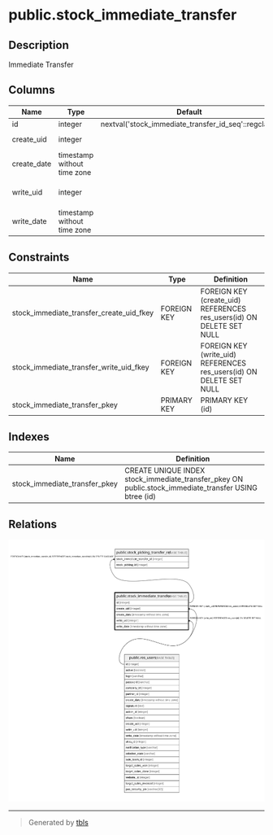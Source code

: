 # public.stock_immediate_transfer

## Description

Immediate Transfer

## Columns

| Name | Type | Default | Nullable | Children | Parents | Comment |
| ---- | ---- | ------- | -------- | -------- | ------- | ------- |
| id | integer | nextval('stock_immediate_transfer_id_seq'::regclass) | false | [public.stock_picking_transfer_rel](public.stock_picking_transfer_rel.md) |  |  |
| create_uid | integer |  | true |  | [public.res_users](public.res_users.md) | Created by |
| create_date | timestamp without time zone |  | true |  |  | Created on |
| write_uid | integer |  | true |  | [public.res_users](public.res_users.md) | Last Updated by |
| write_date | timestamp without time zone |  | true |  |  | Last Updated on |

## Constraints

| Name | Type | Definition |
| ---- | ---- | ---------- |
| stock_immediate_transfer_create_uid_fkey | FOREIGN KEY | FOREIGN KEY (create_uid) REFERENCES res_users(id) ON DELETE SET NULL |
| stock_immediate_transfer_write_uid_fkey | FOREIGN KEY | FOREIGN KEY (write_uid) REFERENCES res_users(id) ON DELETE SET NULL |
| stock_immediate_transfer_pkey | PRIMARY KEY | PRIMARY KEY (id) |

## Indexes

| Name | Definition |
| ---- | ---------- |
| stock_immediate_transfer_pkey | CREATE UNIQUE INDEX stock_immediate_transfer_pkey ON public.stock_immediate_transfer USING btree (id) |

## Relations

![er](public.stock_immediate_transfer.svg)

---

> Generated by [tbls](https://github.com/k1LoW/tbls)
